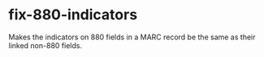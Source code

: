 # fix-880-indicators
Makes the indicators on 880 fields in a MARC record be the same as their linked non-880 fields.
